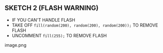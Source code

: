 ## SKETCH 2 (FLASH WARNING)

- IF YOU CAN'T HANDLE FLASH
- TAKE OFF `fill(random(200), random(200), random(200));` TO REMOVE FLASH
- UNCOMMENT `fill(255);` TO REMOVE FLASH

image.png